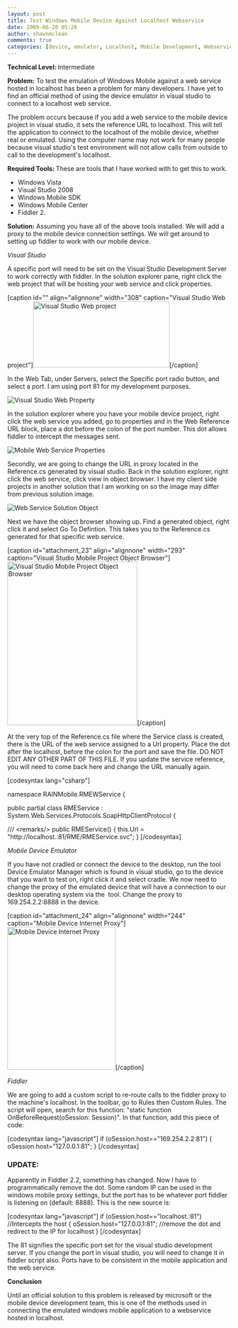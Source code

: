 ```yaml
---
layout: post
title: Test Windows Mobile Device Against Localhost Webservice
date: 2009-06-20 05:26
author: shawnmclean
comments: true
categories: [device, emulator, Localhost, Mobile Development, Webservice, windows CE]
---
```

<strong>Technical Level: </strong>Intermediate

<strong>Problem:</strong> To test the emulation of Windows Mobile against a web service hosted in localhost has been a problem for many developers. I have yet to find an official method of using the device emulator in visual studio to connect to a localhost web service.

The problem occurs because if you add a web service to the mobile device project in visual studio, it sets the reference URL to localhost. This will tell the application to connect to the localhost of the mobile device, whether real or emulated. Using the computer name may not work for many people because visual studio's test environment will not allow calls from outside to call to the development's localhost.

<strong>Required Tools: </strong>These are tools that I have worked with to get this to work.
<ul>
	<li>Windows Vista</li>
	<li>Visual Studio 2008</li>
	<li>Windows Mobile SDK</li>
	<li>Windows Mobile Center</li>
	<li>Fiddler 2.</li>
</ul>
<strong>Solution:</strong> Assuming you have all of the above tools installed. We will add a proxy to the mobile device connection settings. We will get around to setting up fiddler to work with our mobile device.

<em>Visual Studio</em>

A specific port will need to be set on the Visual Studio Development Server to work correctly with fiddler. In the solution explorer pane, right click the web project that will be hosting your web service and click properties.

[caption id="" align="alignnone" width="308" caption="Visual Studio Web project"]<img class="size-full wp-image-16" title="Visual Studio Web project" src="http://blog.shawndev.com/wp-content/uploads/2009/06/vsweb.png" alt="Visual Studio Web project" width="308" height="149" />[/caption]

In the Web Tab, under Servers, select the Specific port radio button, and select a port. I am using port 81 for my development purposes.

<img class="size-full wp-image-17 alignnone" title="Visual Studio Web Property" src="http://www.shawndev.com/blog/wp-content/uploads/2009/06/vsprop.png" alt="Visual Studio Web Property" />

In the solution explorer where you have your mobile device project, right click the web service you added, go to properties and in the Web Reference URL block, place a dot before the colon of the port number. This dot allows fiddler to intercept the messages sent.

<img class="size-full wp-image-21 alignnone" title="Mobile Web Service Properties" src="http://www.shawndev.com/blog/wp-content/uploads/2009/06/mobwsprop.png" alt="Mobile Web Service Properties" />

Secondly, we are going to change the URL in proxy located in the Reference.cs generated by visual studio. Back in the solution explorer, right click the web service, click view in object browser. I have my client side projects in another solution that I am working on so the image may differ from previous solution image.

<img class="size-full wp-image-22 alignnone" title="Web Service Solution Object" src="http://www.shawndev.com/blog/wp-content/uploads/2009/06/wssol.png" alt="Web Service Solution Object" />

Next we have the object browser showing up. Find a generated object, right click it and select Go To Defintion. This takes you to the Reference.cs generated for that specific web service.

[caption id="attachment_23" align="alignnone" width="293" caption="Visual Studio Mobile Project Object Browser"]<img class="size-full wp-image-23 " title="Visual Studio Mobile Project Object Browser" src="http://www.shawndev.com/blog/wp-content/uploads/2009/06/mobobjbrowser.png" alt="Visual Studio Mobile Project Object Browser" width="293" height="369" />[/caption]

At the very top of the Reference.cs file where the Service class is created, there is the URL of the web service assigned to a Url property. Place the dot after the localhost, before the colon for the port and save the file. DO NOT EDIT ANY OTHER PART OF THIS FILE. If you update the service reference, you will need to come back here and change the URL manually again.

[codesyntax lang="csharp"]

namespace RAINMobile.RMEWService {

public partial class RMEService : System.Web.Services.Protocols.SoapHttpClientProtocol {

/// &lt;remarks/&gt;
public RMEService() {
this.Url = "http://localhost.:81/RME/RMEService.svc";
}
[/codesyntax]

<em>Mobile Device Emulator</em>

If you have not cradled or connect the device to the desktop, run the tool Device Emulator Manager which is found in visual studio, go to the device that you want to test on, right click it and select cradle. We now need to change the proxy of the emulated device that will have a connection to our desktop operating system via the  tool. Change the proxy to 169.254.2.2:8888 in the device.

[caption id="attachment_24" align="alignnone" width="244" caption="Mobile Device Internet Proxy"]<img class="size-full wp-image-24 " title="Mobile Device Internet Proxy" src="http://www.shawndev.com/blog/wp-content/uploads/2009/06/mobproxy.png" alt="Mobile Device Internet Proxy" width="244" height="322" />[/caption]

<em>Fiddler</em>

We are going to add a custom script to re-route calls to the fiddler proxy to the machine's localhost. In the toolbar, go to Rules then Custom Rules. The script will open, search for this function: "static function OnBeforeRequest(oSession: Session)". In that function, add this piece of code:

[codesyntax lang="javascript"]
if (oSession.host=="169.254.2.2:81")
{
oSession.host="127.0.0.1:81";
}
[/codesyntax]
<h3><strong>UPDATE:</strong></h3>
Apparently in Fiddler 2.2, something has changed. Now I have to programmatically remove the dot. Some random IP can be used in the windows mobile proxy settings, but the port has to be whatever port fiddler is listening on (default: 8888). This is the new source is:

[codesyntax lang="javascript"]
if (oSession.host=="localhost.:81") //Intercepts the host
{
oSession.host="127.0.0.1:81"; //remove the dot and redirect to the IP for localhost
}
[/codesyntax]

The 81 signifies the specific port set for the visual studio development server. If you change the port in visual studio, you will need to change it in fiddler script also. Ports have to be consistent in the mobile application and the web service.

<strong>Conclusion</strong>

Until an official solution to this problem is released by microsoft or the mobile device development team, this is one of the methods used in connecting the emulated windows mobile application to a webservice hosted in localhost.

